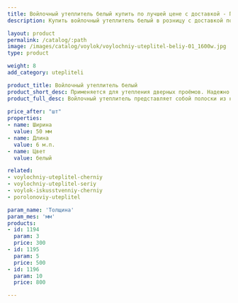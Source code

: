 ```yaml
---
title: Войлочный утеплитель белый купить по лучшей цене с доставкой - Поролоныч
description: Купить войлочный утеплитель белый в розницу с доставкой по Москве в интернет-магазине Поролоныча.

layout: product
permalink: /catalog/:path
image: /images/catalog/voylok/voylochniy-uteplitel-beliy-01_1600w.jpg
type: product

weight: 8
add_category: utepliteli

product_title: Войлочный утеплитель белый
product_short_desc: Применяется для утепления дверных проёмов. Надежно защищает от сквозняков и попадания холодного воздуха в помещение.
product_full_desc: Войлочный утеплитель представляет собой полоски из натурального войлока шириной 50 мм. Используется для утепления дверей и окон. Обладает отличными тепло- и звукоизоляционными свойствами.
        
price_after: "шт"
properties:
- name: Ширина
  value: 50 мм
- name: Длина
  value: 6 м.п.
- name: Цвет
  value: белый

related:
- voylochniy-uteplitel-cherniy
- voylochniy-uteplitel-seriy
- voylok-iskusstvenniy-cherniy
- porolonoviy-uteplitel

param_name: 'Толщина'
param_mes: 'мм'
products:
- id: 1194
  param: 3
  price: 300
- id: 1195
  param: 5
  price: 500
- id: 1196
  param: 10
  price: 800

---
```

